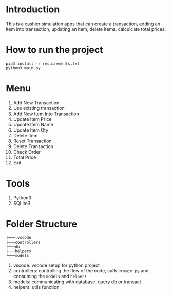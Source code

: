 # Introduction

This is a cashier simulation apps that can create a transaction, adding an item into transaction, updating an item, delete items, calculcate total prices.

# How to run the project

```
pip3 install -r requirements.txt
python3 main.py
```

# Menu

1. Add New Transaction
2. Use existing transaction
3. Add New Item Into Transaction
4. Update Item Price
5. Update Item Name
6. Update Item Qty
7. Delete Item
8. Reset Transaction
9. Delete Transaction
10. Check Order
11. Total Price
12. Exit

# Tools

1. Python3
2. SQLite3

# Folder Structure

```
├───.vscode
├───controllers
├───db
├───helpers
└───models
```

1. vscode: vscode setup for python project
2. controllers: controlling the flow of the code, calls in `main.py` and consuming the `models` and `helpers`
3. models: communicating with database, query db or transact
4. helpers: utils function
